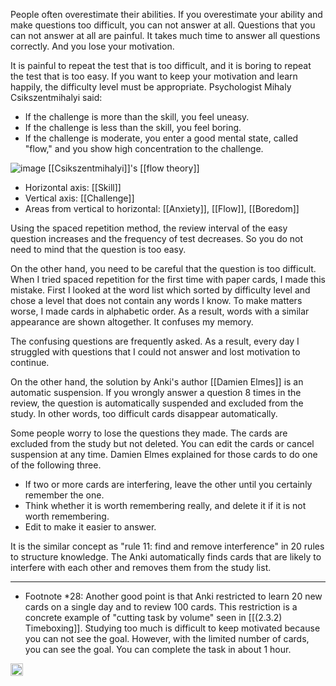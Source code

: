 
People often overestimate their abilities. If you overestimate your ability and make questions too difficult, you can not answer at all. Questions that you can not answer at all are painful. It takes much time to answer all questions correctly. And you lose your motivation.

It is painful to repeat the test that is too difficult, and it is boring to repeat the test that is too easy. If you want to keep your motivation and learn happily, the difficulty level must be appropriate. Psychologist Mihaly Csikszentmihalyi said:

- If the challenge is more than the skill, you feel uneasy.
- If the challenge is less than the skill, you feel boring.
- If the challenge is moderate, you enter a good mental state, called "flow," and you show high concentration to the challenge.

![image](https://gyazo.com/bbab4852c7f87ac24586ec1dd5ef2bb8/thumb/1000)
[[Csikszentmihalyi]]'s [[flow theory]]

- Horizontal axis: [[Skill]]
- Vertical axis: [[Challenge]]
- Areas from vertical to horizontal: [[Anxiety]], [[Flow]], [[Boredom]]

Using the spaced repetition method, the review interval of the easy question increases and the frequency of test decreases. So you do not need to mind that the question is too easy.

On the other hand, you need to be careful that the question is too difficult. When I tried spaced repetition for the first time with paper cards, I made this mistake. First I looked at the word list which sorted by difficulty level and chose a level that does not contain any words I know. To make matters worse, I made cards in alphabetic order. As a result, words with a similar appearance are shown altogether. It confuses my memory.

The confusing questions are frequently asked. As a result, every day I struggled with questions that I could not answer and lost motivation to continue.

On the other hand, the solution by Anki's author [[Damien Elmes]] is an automatic suspension. If you wrongly answer a question 8 times in the review, the question is automatically suspended and excluded from the study. In other words, too difficult cards disappear automatically.

Some people worry to lose the questions they made. The cards are excluded from the study but not deleted. You can edit the cards or cancel suspension at any time. Damien Elmes explained for those cards to do one of the following three.

- If two or more cards are interfering, leave the other until you certainly remember the one.
- Think whether it is worth remembering really, and delete it if it is not worth remembering.
- Edit to make it easier to answer.

It is the similar concept as "rule 11: find and remove interference" in 20 rules to structure knowledge. The Anki automatically finds cards that are likely to interfere with each other and removes them from the study list.

---

- Footnote *28: Another good point is that Anki restricted to learn 20 new cards on a single day and to review 100 cards. This restriction is a concrete example of "cutting task by volume" seen in [[(2.3.2) Timeboxing]]. Studying too much is difficult to keep motivated because you can not see the goal. However, with the limited number of cards, you can see the goal. You can complete the task in about 1 hour.

<img src='https://scrapbox.io/api/pages/nishio/en/icon' alt='en.icon' height="19.5"/>